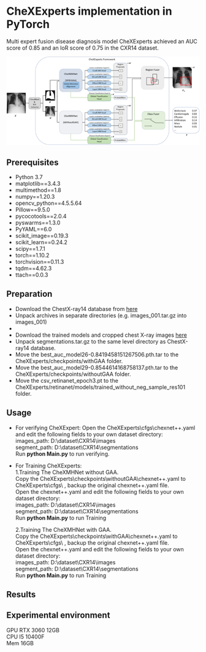 # CheXExperts implementation in PyTorch

Multi expert fusion disease diagnosis model CheXExperts achieved an AUC score of 0.85 and an IoR score of 0.75 in the CXR14 dataset.

![alt text](checkpoints/pic1.png)

## Prerequisites
* Python 3.7
* matplotlib==3.4.3
* multimethod==1.8
* numpy==1.20.3
* opencv_python==4.5.5.64
* Pillow==9.5.0
* pycocotools==2.0.4
* pyswarms==1.3.0
* PyYAML==6.0
* scikit_image==0.19.3
* scikit_learn==0.24.2
* scipy==1.7.1
* torch==1.10.2
* torchvision==0.11.3
* tqdm==4.62.3
* ttach==0.0.3

## Preparation
* Download the ChestX-ray14 database from [here](https://nihcc.app.box.com/v/ChestXray-NIHCC/folder/37178474737)
* Unpack archives in separate directories (e.g. images_001.tar.gz into images_001)
* 
* Download the trained models and cropped chest X-ray images [here](https://drive.google.com/drive/folders/1sq13RkeoeRE8n7uibaEMDncz9wG8JZ4u)
* Unpack segmentations.tar.gz to the same level directory as ChestX-ray14 database.
* Move the best_auc_model26-0.8419458151267506.pth.tar to the CheXExperts/checkpoints/withGAA folder.
* Move the best_auc_model29-0.8544614168758137.pth.tar to the CheXExperts/checkpoints/withoutGAA folder.
* Move the csv_retinanet_epoch3.pt to the CheXExperts/retinanet/models/trained_without_neg_sample_res101 folder.

## Usage
* For verifying CheXExpert:
   Open the CheXExperts\cfgs\chexnet++.yaml and edit the following fields to your own dataset directory:  
   images_path: D:\dataset\CXR14\images  
   segment_path: D:\dataset\CXR14\segmentations  
   Run **python Main.py** to run verifying.  

* For Training CheXExperts:  
   1.Training The CheXMHNet without GAA.  
     Copy the CheXExperts\checkpoints\withoutGAA\chexnet++.yaml to CheXExperts\cfgs\ , backup the original chexnet++.yaml file.  
     Open the chexnet++.yaml and edit the following fields to your own dataset directory:  
     images_path: D:\dataset\CXR14\images  
     segment_path: D:\dataset\CXR14\segmentations  
     Run **python Main.py** to run Training  
     
   2.Training The CheXMHNet with GAA.  
     Copy the CheXExperts\checkpoints\withGAA\chexnet++.yaml to CheXExperts\cfgs\ , backup the original chexnet++.yaml file.  
     Open the chexnet++.yaml and edit the following fields to your own dataset directory:  
     images_path: D:\dataset\CXR14\images  
     segment_path: D:\dataset\CXR14\segmentations  
     Run **python Main.py** to run Training  


## Results


## Experimental environment
GPU RTX 3060 12GB  
CPU I5 10400F  
Mem 16GB  

